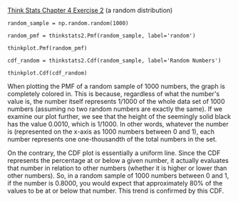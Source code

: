 [Think Stats Chapter 4 Exercise 2](http://greenteapress.com/thinkstats2/html/thinkstats2005.html#toc41) (a random distribution)

`random_sample = np.random.random(1000)`

`random_pmf = thinkstats2.Pmf(random_sample, label='random')`

`thinkplot.Pmf(random_pmf)`

`cdf_random = thinkstats2.Cdf(random_sample, label='Random Numbers')`

`thinkplot.Cdf(cdf_random)`

When plotting the PMF of a random sample of 1000 numbers, the graph is completely colored in. This is because, regardless of what the number's value is, the number itself represents 1/1000 of the whole data set of 1000 numbers (assuming no two random numbers are exactly the same). If we examine our plot further, we see that the height of the seemingly solid black has the value 0.0010, which is 1/1000. In other words, whatever the number is (represented on the x-axis as 1000 numbers between 0 and 1), each number represents one one-thousandth of the total numbers in the set.

On the contrary, the CDF plot is essentially a uniform line. Since the CDF represents the percentage at or below a given number, it actually evaluates that number in relation to other numbers (whether it is higher or lower than other numbers). So, in a random sample of 1000 numbers between 0 and 1, if the number is 0.8000, you would expect that approximately 80% of the values to be at or below that number. This trend is confirmed by this CDF.
